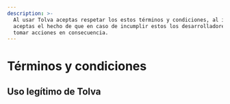 ```yaml
---
description: >-
  Al usar Tolva aceptas respetar los estos términos y condiciones, al igual que
  aceptas el hecho de que en caso de incumplir estos los desarrolladores puedan
  tomar acciones en consecuencia.
---
```


# Términos y condiciones

## Uso legítimo de Tolva







